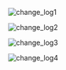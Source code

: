 ![change_log1](/images/changelog_1.PNG)

![change_log2](/images/changelog_2.PNG)

![change_log3](/images/changelog.PNG)

![change_log4](/images/changelog_graph.PNG)